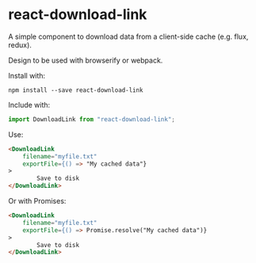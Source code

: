# react-download-link

A simple component to download data from a client-side cache (e.g. flux, redux).

Design to be used with browserify or webpack.

Install with:

    npm install --save react-download-link

Include with:

```js
import DownloadLink from "react-download-link";
```

Use:

```html
<DownloadLink
	filename="myfile.txt"
	exportFile={() => "My cached data"}
>
		Save to disk
</DownloadLink>
```

Or with Promises:

```html
<DownloadLink
	filename="myfile.txt"
	exportFile={() => Promise.resolve("My cached data")}
>
		Save to disk
</DownloadLink>
```
